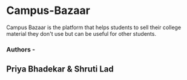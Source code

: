 # Campus-Bazaar
Campus Bazaar is the platform that helps students to sell their college material they don't use but can be useful for other students.
<br>
### Authors - 
## Priya Bhadekar &  Shruti Lad

<br>
